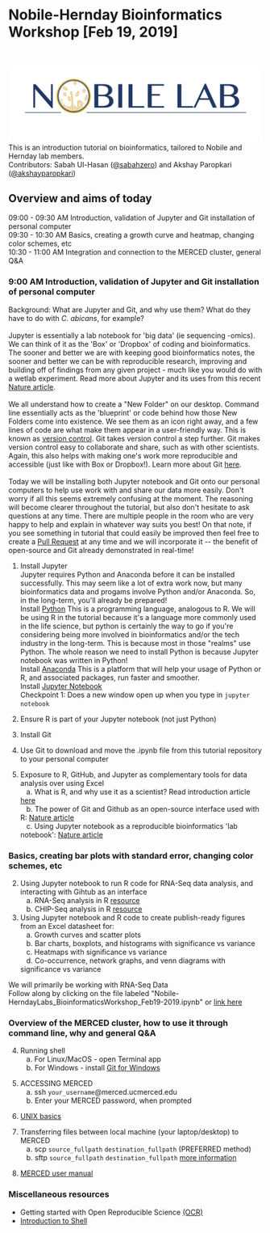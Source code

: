 # Nobile-Hernday Bioinformatics Workshop [Feb 19, 2019]
<br />

![alt text](https://raw.githubusercontent.com/sabahzero/Nobile-HerndayLabs_BioinformaticsWorkshop_Feb19-2019/master/Relevant-Articles_Figures-of-Interest-Highlighted/Nobile-Lab_UC-Merced.png) 
This is an introduction tutorial on bioinformatics, tailored to Nobile and Hernday lab members. <br />
Contributors: Sabah Ul-Hasan ([@sabahzero](https://github.com/sabahzero)) and Akshay Paropkari ([@akshayparopkari](https://github.com/akshayparopkari))

## Overview and aims of today
09:00 - 09:30 AM Introduction, validation of Jupyter and Git installation of personal computer </br>
09:30 - 10:30 AM Basics, creating a growth curve and heatmap, changing color schemes, etc </br>
10:30 - 11:00 AM Integration and connection to the MERCED cluster, general Q&A </br>

### 9:00 AM Introduction, validation of Jupyter and Git installation of personal computer
Background: What are Jupyter and Git, and why use them? What do they have to do with <i>C. abicans</i>, for example? </br> </br>
  Jupyter is essentially a lab notebook for 'big data' (ie sequencing -omics). We can think of it as the 'Box' or 'Dropbox' of coding and bioinformatics. The sooner and better we are with keeping good bioinformatics notes, the sooner and better we can be with reproducible research, improving and building off of findings from any given project - much like you would do with a wetlab experiment. Read more about Jupyter and its uses from this recent [Nature article](https://www.nature.com/articles/d41586-018-07196-1). </br> </br> 
  We all understand how to create a "New Folder" on our desktop. Command line essentially acts as the 'blueprint' or code behind how those New Folders come into existence. We see them as an icon right away, and a few lines of code are what make them appear in a user-friendly way. This is known as [version control](https://www.atlassian.com/git/tutorials/what-is-version-control). Git takes version control a step further. Git makes version control easy to collaborate and share, such as with other scientists. Again, this also helps with making one's work more reproducible and accessible (just like with Box or Dropbox!). Learn more about Git [here](https://git-scm.com/video/what-is-git). </br> </br> 
  Today we will be installing both Jupyter notebook and Git onto our personal computers to help use work with and share our data more easily. Don't worry if all this seems extremely confusing at the moment. The reasoning will become clearer throughout the tutorial, but also don't hesitate to ask questions at any time. There are multiple people in the room who are very happy to help and explain in whatever way suits you best! On that note, if you see something in tutorial that could easily be improved then feel free to create a [Pull Request](https://help.github.com/articles/creating-a-pull-request/) at any time and we will incorporate it -- the benefit of open-source and Git already demonstrated in real-time!<br>
  1. Install Jupyter </br>
  Jupyter requires Python and Anaconda before it can be installed successfully. This may seem like a lot of extra work now, but many bioinformatics data and progams involve Python and/or Anaconda. So, in the long-term, you'll already be prepared! </br>
  Install [Python](https://www.python.org/downloads/) This is a programming language, analogous to R. We will be using R in the tutorial because it's a language more commonly used in the life science, but python is certainly the way to go if you're considering being more involved in bioinformatics and/or the tech industry in the long-term. This is because most in those "realms" use Python. The whole reason we need to install Python is because Jupyter notebook was written in Python! </br>
  Install [Anaconda](https://www.anaconda.com/distribution/) This is a platform that will help your usage of Python or R, and associated packages, run faster and smoother. </br>
  Install [Jupyter Notebook](https://jupyter.org/install) </br>
  Checkpoint 1: Does a new window open up when you type in 
  `jupyter notebook`
  
  2. Ensure R is part of your Jupyter notebook (not just Python)
  3. Install Git
  4. Use Git to download and move the .ipynb file from this tutorial repository to your personal computer
 
1. Exposure to R, GitHub, and Jupyter as complementary tools for data analysis over using Excel </br>
&nbsp;&nbsp;&nbsp;a. What is R, and why use it as a scientist? Read introduction article [here](https://www.r-project.org/about.html) </br> 
&nbsp;&nbsp;&nbsp;b. The power of Git and Github as an open-source interface used with R: [Nature article](http://blogs.nature.com/naturejobs/2018/06/11/git-the-reproducibility-tool-scientists-love-to-hate/) </br> 
&nbsp;&nbsp;&nbsp;c. Using Jupyter notebook as a reproducible bioinformatics 'lab notebook': [Nature article](https://www.nature.com/articles/d41586-018-07196-1) </br>

### Basics, creating bar plots with standard error, changing color schemes, etc
2. Using Jupyter notebook to run R code for RNA-Seq data analysis, and interacting with Gihtub as an interface </br> 
&nbsp;&nbsp;&nbsp;a. RNA-Seq analysis in R [resource](http://combine-australia.github.io/RNAseq-R/)</br> 
&nbsp;&nbsp;&nbsp;b. CHIP-Seq analysis in R [resource](https://link.springer.com/protocol/10.1007%2F978-1-4939-7380-4_17)</br> 
3. Using Jupyter notebook and R code to create publish-ready figures from an Excel datasheet for: </br>
&nbsp;&nbsp;&nbsp;a. Growth curves and scatter plots </br>
&nbsp;&nbsp;&nbsp;b. Bar charts, boxplots, and histograms with significance vs variance </br>
&nbsp;&nbsp;&nbsp;c. Heatmaps with significance vs variance </br>
&nbsp;&nbsp;&nbsp;d. Co-occurrence, network graphs, and venn diagrams with significance vs variance </br>

We will primarily be working with RNA-Seq Data </br>
Follow along by clicking on the file labeled "Nobile-HerndayLabs_BioinformaticsWorkshop_Feb19-2019.ipynb" or [link here](https://github.com/sabahzero/Nobile-HerndayLabs_BioinformaticsWorkshop_Feb19-2019/blob/master/Nobile-HerndayLabs_BioinformaticsWorkshop_Feb19-2019.ipynb)

### Overview of the MERCED cluster, how to use it through command line, why and general Q&A
4. Running shell</br>
&nbsp;&nbsp;&nbsp;a. For Linux/MacOS - open Terminal app</br>
&nbsp;&nbsp;&nbsp;b. For Windows - install [Git for Windows](https://gitforwindows.org/)

5. ACCESSING MERCED</br>
&nbsp;&nbsp;&nbsp;a. ssh `your_username`@merced.ucmerced.edu</br>
&nbsp;&nbsp;&nbsp;b. Enter your MERCED password, when prompted

6. [UNIX basics](https://swcarpentry.github.io/shell-novice/)</br>

7. Transferring files between local machine (your laptop/desktop) to MERCED</br>
&nbsp;&nbsp;&nbsp;a. scp `source_fullpath` `destination_fullpath` (PREFERRED method)</br>
&nbsp;&nbsp;&nbsp;b. sftp `source_fullpath` `destination_fullpath` [more information](http://hpcwiki.ucmerced.edu/knowledgebase/how-to-transfer-files-to-or-from-the-cluster/)</br> 

8. [MERCED user manual](http://hpcwiki.ucmerced.edu/knowledgebase/merced-cluster-user-manual/)

### Miscellaneous resources
- Getting started with Open Reproducible Science [(OCR)](https://www.earthdatascience.org/courses/earth-analytics-bootcamp/get-started-with-open-science/jupyter-notebook-interface/)
- [Introduction to Shell](https://hbctraining.github.io/Intro-to-Shell/schedule/)
